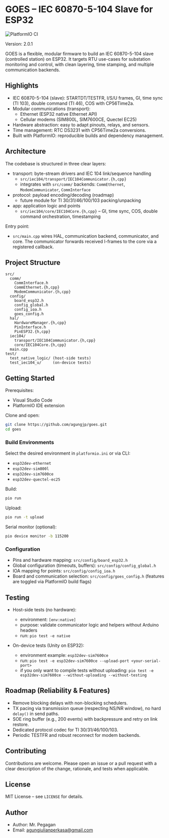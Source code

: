 # GOES – IEC 60870-5-104 Slave for ESP32

![PlatformIO CI](https://github.com/agungjp/goes/actions/workflows/ci.yml/badge.svg)

Version: 2.0.1

GOES is a flexible, modular firmware to build an IEC 60870-5-104 slave (controlled station) on ESP32. It targets RTU use-cases for substation monitoring and control, with clean layering, time stamping, and multiple communication backends.

## Highlights

- IEC 60870-5-104 (slave): STARTDT/TESTFR, I/S/U frames, GI, time sync (TI 103), double command (TI 46), COS with CP56Time2a.
- Modular communications (transport):
  - Ethernet (ESP32 native Ethernet API)
  - Cellular modems (SIM800L, SIM7600CE, Quectel EC25)
- Hardware abstraction: easy to adapt pinouts, relays, and sensors.
- Time management: RTC DS3231 with CP56Time2a conversions.
- Built with PlatformIO: reproducible builds and dependency management.

## Architecture

The codebase is structured in three clear layers:

- transport: byte-stream drivers and IEC 104 link/sequence handling
  - `src/iec104/transport/IEC104Communicator.{h,cpp}`
  - integrates with `src/comm/` backends: `CommEthernet`, `ModemCommunicator`, `CommInterface`
- protocol: payload encoding/decoding (roadmap)
  - future module for TI 30/31/46/100/103 packing/unpacking
- app: application logic and points
  - `src/iec104/core/IEC104Core.{h,cpp}` – GI, time sync, COS, double command orchestration, timestamping

Entry point:
- `src/main.cpp` wires HAL, communication backend, communicator, and core. The communicator forwards received I-frames to the core via a registered callback.

## Project Structure

```text
src/
  comm/
    CommInterface.h
    CommEthernet.{h,cpp}
    ModemCommunicator.{h,cpp}
  config/
    board_esp32.h
    config_global.h
    config_ioa.h
    goes_config.h
  hal/
    HardwareManager.{h,cpp}
    PinInterface.h
    PinESP32.{h,cpp}
  iec104/
    transport/IEC104Communicator.{h,cpp}
    core/IEC104Core.{h,cpp}
  main.cpp
test/
  test_native_logic/ (host-side tests)
  test_iec104_u/     (on-device tests)
```

## Getting Started

Prerequisites:
- Visual Studio Code
- PlatformIO IDE extension

Clone and open:
```bash
git clone https://github.com/agungjp/goes.git
cd goes
```

### Build Environments

Select the desired environment in `platformio.ini` or via CLI:
- `esp32dev-ethernet`
- `esp32dev-sim800l`
- `esp32dev-sim7600ce`
- `esp32dev-quectel-ec25`

Build:
```bash
pio run
```

Upload:
```bash
pio run -t upload
```

Serial monitor (optional):
```bash
pio device monitor -b 115200
```

### Configuration

- Pins and hardware mapping: `src/config/board_esp32.h`
- Global configuration (timeouts, buffers): `src/config/config_global.h`
- IOA mapping for points: `src/config/config_ioa.h`
- Board and communication selection: `src/config/goes_config.h` (features are toggled via PlatformIO build flags)

## Testing

- Host-side tests (no hardware):
  - environment: `[env:native]`
  - purpose: validate communicator logic and helpers without Arduino headers
  - run: `pio test -e native`

- On-device tests (Unity on ESP32):
  - environment example: `esp32dev-sim7600ce`
  - run: `pio test -e esp32dev-sim7600ce --upload-port <your-serial-port>`
  - if you only want to compile tests without uploading: `pio test -e esp32dev-sim7600ce --without-uploading --without-testing`

## Roadmap (Reliability & Features)

- Remove blocking delays with non-blocking schedulers.
- TX pacing via transmission queue (respecting NS/NR window), no hard `delay()` in send paths.
- SOE ring buffer (e.g., 200 events) with backpressure and retry on link restore.
- Dedicated protocol codec for TI 30/31/46/100/103.
- Periodic TESTFR and robust reconnect for modem backends.

## Contributing

Contributions are welcome. Please open an issue or a pull request with a clear description of the change, rationale, and tests when applicable.

## License

MIT License – see `LICENSE` for details.

## Author

- Author: Mr. Pegagan
- Email: agungjulianperkasa@gmail.com

